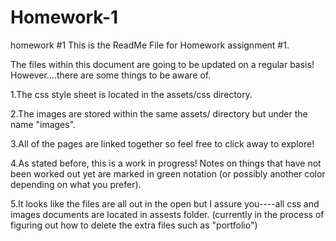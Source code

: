 # Homework-1
homework #1
This is the ReadMe File for Homework assignment #1.

The files within this document are going to be updated on a regular basis! However....there are some things to be aware of.


1.The css style sheet is located in the assets/css directory. 

2.The images are stored within the same assets/ directory but under the name "images".

3.All of the pages are linked together so feel free to click away to explore!

4.As stated before, this is a work in progress! Notes on things that have not been worked out yet are marked in green notation (or possibly another color depending on what you prefer).

5.It looks like the files are all out in the open but I assure you----all css and images documents are located in assests folder. (currently in the process of figuring out how to delete the extra files such as "portfolio")


